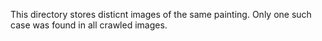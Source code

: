 This directory stores disticnt images of the same painting.  Only one such case
was found in all crawled images.
